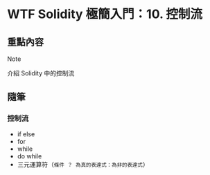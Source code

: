# WTF Solidity 極簡入門：10. 控制流

## 重點內容

> [!NOTE]
> 介紹 Solidity 中的控制流

## 隨筆

### 控制流

- if else
- for
- while
- do while
- 三元運算符（`條件 ？ 為真的表達式：為非的表達式`）
